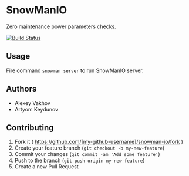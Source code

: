 # SnowManIO

Zero maintenance power parameters checks.

[![Build Status](https://travis-ci.org/snowman-io/snowman-io.svg)](https://travis-ci.org/snowman-io/snowman-io)

## Usage

Fire command `snowman server` to run SnowManIO server.

## Authors

* Alexey Vakhov
* Artyom Keydunov

## Contributing

1. Fork it ( https://github.com/[my-github-username]/snowman-io/fork )
2. Create your feature branch (`git checkout -b my-new-feature`)
3. Commit your changes (`git commit -am 'Add some feature'`)
4. Push to the branch (`git push origin my-new-feature`)
5. Create a new Pull Request
